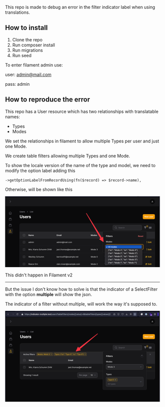 This repo is made to debug an error in the filter indicator label when using translations.


## How to install
1. Clone the repo
2. Run composer install
3. Run migrations
4. Run seed

To enter filament admin use:

user: admin@mail.com

pass: admin

## How to reproduce the error

This repo has a User resource which has two relationships with translatable names:
- Types
- Modes

We set the relationships in filament to allow multiple Types per user and just one Mode.

We create table filters allowing multiple Types and one Mode.

To show the locale version of the name of the type and model, we need to modify the option label adding this
```
->getOptionLabelFromRecordUsing(fn($record) => $record->name),
```

Otherwise, will be shown like this

![Wrong name](public/1.png)

This didn't happen in Filament v2

---

But the issue I don't know how to solve is that the indicator of a SelectFilter with the option **multiple** will show the json.

The indicator of a filter without multiple, will work the way it's supposed to.

![Wrong indicator](public/2.png)

